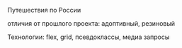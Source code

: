 Путешествия по России

отличия от прошлого проекта: адоптивный, резиновый 

Технологии: flex, grid, псевдоклассы, медиа запросы  
